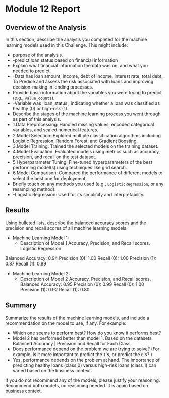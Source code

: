 # Module 12 Report

## Overview of the Analysis

In this section, describe the analysis you completed for the machine learning models used in this Challenge. This might include:

* purpose of the analysis.
* -predict loan status based on financial information
* Explain what financial information the data was on, and what you needed to predict.
* -Data has loan amount, income, debt of income, interest rate, total debt.  To Predice and assess the risk associated with loans and improving decision-making in lending processes.
* Provide basic information about the variables you were trying to predict (e.g., `value_counts`).
* -Variable was 'loan_status', indicating whether a loan was classified as healthy (0) or high-risk (1).
* Describe the stages of the machine learning process you went through as part of this analysis.
* 1.Data Preprocessing: Handled missing values, encoded categorical variables, and scaled numerical features.
* 2.Model Selection: Explored multiple classification algorithms including Logistic Regression, Random Forest, and Gradient Boosting.
* 3.Model Training: Trained the selected models on the training dataset.
* 4.Model Evaluation: Evaluated models using metrics such as accuracy, precision, and recall on the test dataset.
* 5.Hyperparameter Tuning: Fine-tuned hyperparameters of the best performing model(s) using techniques like grid search.
* 6.Model Comparison: Compared the performance of different models to select the best one for deployment.
* Briefly touch on any methods you used (e.g., `LogisticRegression`, or any resampling method).
* -Logistic Regression: Used for its simplicity and interpretability.

## Results

Using bulleted lists, describe the balanced accuracy scores and the precision and recall scores of all machine learning models.

* Machine Learning Model 1:
  * Description of Model 1 Accuracy, Precision, and Recall scores.
Logistic Regression

Balanced Accuracy: 0.94
Precision (0): 1.00
Recall (0): 1.00
Precision (1): 0.87
Recall (1): 0.89


* Machine Learning Model 2:
  * Description of Model 2 Accuracy, Precision, and Recall scores.
Balanced Accuracy: 0.95
Precision (0): 0.99
Recall (0): 1.00
Precision (1): 0.92
Recall (1): 0.80
## Summary

Summarize the results of the machine learning models, and include a recommendation on the model to use, if any. For example:
* Which one seems to perform best? How do you know it performs best?
* Model 2 has performed better than model 1. Based on the datasets Balanced Accuracy | Precision and Recall for Each Class
* Does performance depend on the problem we are trying to solve? (For example, is it more important to predict the `1`'s, or predict the `0`'s? )
* Yes, performance depends on the problem at hand. The importance of predicting healthy loans (class 0) versus high-risk loans (class 1) can varied based on the business context.

If you do not recommend any of the models, please justify your reasoning.
Recommend both models, no reasoning needed. It is again based on business context. 

